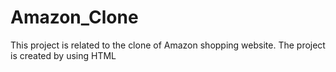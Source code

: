 # Amazon_Clone
This project is related to the clone of Amazon shopping website.
The project is created by using HTML
